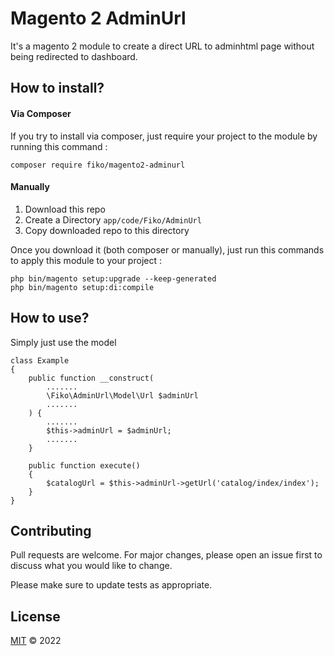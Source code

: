 # Magento 2 AdminUrl

It's a magento 2 module to create a direct URL to adminhtml page without being redirected to dashboard.

## How to install?

#### Via Composer

If you try to install via composer, just require your project to the module by running this command :

```
composer require fiko/magento2-adminurl
```

#### Manually

1. Download this repo
2. Create a Directory `app/code/Fiko/AdminUrl`
3. Copy downloaded repo to this directory

Once you download it (both composer or manually), just run this commands to apply this module to your project :

```
php bin/magento setup:upgrade --keep-generated
php bin/magento setup:di:compile
```

## How to use?

Simply just use the model

```
class Example
{
    public function __construct(
        .......
        \Fiko\AdminUrl\Model\Url $adminUrl
        .......
    ) {
        .......
        $this->adminUrl = $adminUrl;
        .......
    }

    public function execute()
    {
        $catalogUrl = $this->adminUrl->getUrl('catalog/index/index');
    }
}
```

## Contributing

Pull requests are welcome. For major changes, please open an issue first to discuss what you would like to change.

Please make sure to update tests as appropriate.

## License

[MIT](COPYING.txt) &copy; 2022
